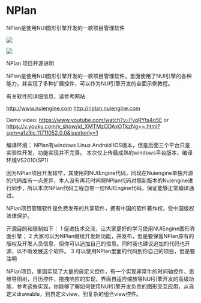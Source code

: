 # NPlan
NPlan是使用NUI图形引擎开发的一款项目管理软件

![](http://nplan.nuiengine.com/nuiweb/nplan/image/title.png?raw=true)

![](http://nplan.nuiengine.com/nuiweb/nplan/image/image001s.png?raw=true)

NPlan 项目开源说明

NPlan是使用NUI图形引擎开发的一款项目管理软件，里面使用了NUI引擎的各种能力，并实现了多种扩展控件，可以作为NUI引擎开发的全面示例教程。

有关软件的详细信息，请参考网站

http://www.nuiengine.com
http://nplan.nuiengine.com

Demo video:
https://www.youtube.com/watch?v=FyqRYts4o5E  or   https://v.youku.com/v_show/id_XMTMzODAxOTkzNg==.html?spm=a1z3jc.11711052.0.0&isextonly=1


编译环境：
NPlan有windows Linux Android IOS版本，但是后面三个平台只是实验性开发，功能实现并不完善。
本次仅上传最成熟的windows平台版本，编译环境VS2010(SP1)

因为NPlan项目开发较早，其使用的NUIEngine代码，同现在Nuiengine单独开源的代码库有一点差异，本人没有再花时间将NPlan代码对照新版本的Nuiengine进行同步，所以本次NPlan代码工程自带一份NUIEngine代码，保证能够正常编译通过。

NPlan项目管理软件是免费发布的共享软件，拥有中国的软件著作权，受中国版权法律保护。

开源目的和限制如下：
1 促进技术交流，让大家更好的学习使用NUIEngine图形界面引擎；
2 大家可以为NPlan继续开发新功能，并发布，但是要保留NPlan原有的版权及开发人员信息，但你可以追加自己的信息。同时我也建议追加的代码也开源，以不断发展这个软件。
3 可以使用NPlan里面的代码到你自己的项目，但是要注明

NPlan项目，里面实现了大量的自定义控件，有一个实现非常牛的时间轴控件，思维导图树，日历控件，拖拽响应的实现，界面自适应缩放等NUI引擎开发的高级功能，参考这些实现，你能够了解如何使用NUI引擎开发负责的图形交互应用，从自定义drawable，到自定义view，到复杂的组合view控件。
